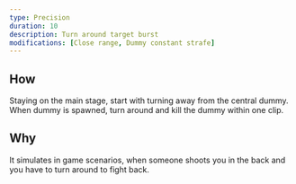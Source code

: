 ```yaml
---
type: Precision
duration: 10
description: Turn around target burst
modifications: [Close range, Dummy constant strafe]
---
```


## How

Staying on the main stage, start with turning away from the central dummy. When dummy is spawned, turn around and kill the dummy within one clip.

## Why

It simulates in game scenarios, when someone shoots you in the back and you have to turn around to fight back.
